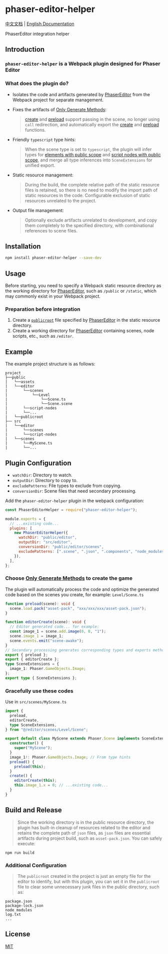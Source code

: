 # phaser-editor-helper

[中文文档](./README.zh-cn.md) | [English Documentation](./README.md)

PhaserEditor integration helper

## Introduction

### `phaser-editor-helper` is a Webpack plugin designed for Phaser Editor

### What does the plugin do?

- Isolates the code and artifacts generated by [PhaserEditor](https://phaser.io/editor) from the Webpack project for separate management.
- Fixes the artifacts of [Only Generate Methods](https://help-v3.phasereditor2d.com/scene-editor/scene-compiler-scene-settings.html):

  > [create](https://help-v3.phasereditor2d.com/scene-editor/scene-compiler-scene-settings.html) and [preload](https://help-v3.phasereditor2d.com/scene-editor/scene-compiler-scene-settings.html) support passing in the scene, no longer using `call` redirection, and automatically export the [create](https://help-v3.phasereditor2d.com/scene-editor/scene-compiler-scene-settings.html) and [preload](https://help-v3.phasereditor2d.com/scene-editor/scene-compiler-scene-settings.html) functions.

- Friendly `typescript` type hints:
  > When the scene type is set to `typescript`, the plugin will infer types for [elements with public scope](https://help-v3.phasereditor2d.com/scene-editor/variable-properties.html) and [script nodes with public scope](https://help-v3.phasereditor2d.com/scene-editor/variable-properties.html), and merge all type inferences into `SceneExtensions` for unified export.
- Static resource management:
  > During the build, the complete relative path of the static resource files is retained, so there is no need to modify the import path of static resources in the code. Configurable exclusion of static resources unrelated to the project.
- Output file management:
  > Optionally exclude artifacts unrelated to development, and copy them completely to the specified directory, with combinational references to scene files.

## Installation

```bash
npm install phaser-editor-helper --save-dev
```

## Usage

Before starting, you need to specify a Webpack static resource directory as the working directory for [PhaserEditor](https://phaser.io/editor), such as `/public` or `/static`, which may commonly exist in your Webpack project.

### Preparation before integration

1. Create a [`publicroot`](https://help-v3.phasereditor2d.com/asset-pack-editor/public-root.html) file specified by [PhaserEditor](https://phaser.io/editor) in the static resource directory.
2. Create a working directory for [PhaserEditor](https://phaser.io/editor) containing scenes, node scripts, etc., such as `/editor`.

## Example

The example project structure is as follows:

```
project
├──public
|   └──assets
|   └──editor
|       └──scenes
|           └──Level
|               └──Scene.ts
|               └──Scene.scene
|       └──script-nodes
|       └──...
|   └──publicroot
├── src
|   └──editor
|       └──scenes
|       └──script-nodes
|   └──scenes
|       └──MyScene.ts
|       └──...
```

## Plugin Configuration

- `watchDir`: Directory to watch.
- `outputDir`: Directory to copy to.
- `excludePatterns`: File types to exclude from copying.
- `conversionDir`: Scene files that need secondary processing.

Add the `phaser-editor-helper` plugin in the webpack configuration:

```javascript
const PhaserEditorHelper = require("phaser-editor-helper");

module.exports = {
  // ...existing code...
  plugins: [
    new PhaserEditorHelper({
      watchDir: "public/editor",
      outputDir: "src/editor",
      conversionDir: "public/editor/scenes",
      excludePatterns: [".scene", ".json", ".components", "node_modules"],
    }),
  ],
};
```

### Choose [Only Generate Methods](https://help-v3.phasereditor2d.com/scene-editor/scene-compiler-scene-settings.html) to create the game

The plugin will automatically process the code and optimize the generated code based on the scenes you create, for example: `Level/Scene.ts`

```typescript
function preload(scene): void {
  scene.load.pack("asset-pack", "xxx/xxx/xxx/asset-pack.json");
}

function editorCreate(scene): void {
  // Editor generated code... for example:
  const image_1 = scene.add.image(0, 0, "1");
  scene.image_1 = image_1;
  scene.events.emit("scene-awake");
}
// Secondary processing generates corresponding types and exports methods for combination
export { preload };
export { editorCreate };
type SceneExtensions = {
  image_1: Phaser.GameObjects.Image;
};
export type { SceneExtensions };
```

### Gracefully use these codes

Use in `src/scenes/MyScene.ts`

```typescript
import {
  preload,
  editorCreate,
  type SceneExtensions,
} from "@/editor/scenes/Level/Scene";

export default class MyScene extends Phaser.Scene implements SceneExtensions {
  constructor() {
    super("MyScene");
  }
  image_1!: Phaser.GameObjects.Image; // From type hints
  preload() {
    preload(this);
  }
  create() {
    editorCreate(this);
    this.image_1.x = 0; // ...existing code...
  }
}
```

## Build and Release

> Since the working directory is in the public resource directory, the plugin has built-in cleanup of resources related to the editor and retains the complete path of `json` files, as `json` files are essential artifacts during project build, such as `asset-pack.json`. You can safely execute:

```
npm run build
```

### Additional Configuration

> The `publicroot` created in the project is just an empty file for the editor to identify, but with this plugin, you can set it in the `publicroot` file to clear some unnecessary junk files in the public directory, such as:

```
package.json
package-lock.json
node_modules
log.txt
...
```

## License

[MIT](https://github.com/ghlds/phaser-editor-helper/blob/main/LICENSE)
